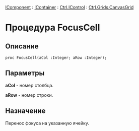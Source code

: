 ﻿---
Link: Com.Ctrl.Grids.CanvasGrid.@FocusCell
---

[IComponent](topic:Com.Custom.ComClasses.IComponent.Default) :
[IContainer](topic:Com.Custom.ComClasses.IContainer.Default) :
[Ctrl.IControl](topic:Com.Custom.ComClasses.Ctrl.IControl.Default) :
[Ctrl.Grids.CanvasGrid](Default)

# Процедура FocusCell

## Описание

    proc FocusCell(aCol :Integer; aRow :Integer);

## Параметры

**aCol** - номер столбца.

**aRow** - номер строки.

## Назначение

Перенос фокуса на указанную ячейку.
